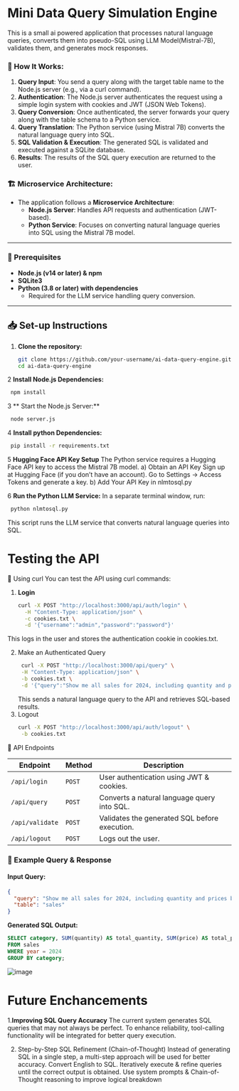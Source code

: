 # Mini Data Query Simulation Engine
This is a small ai powered application that processes natural language queries, converts them into pseudo-SQL using LLM Model(Mistral-7B), validates them, and generates mock responses.
### 🔄 How It Works:
1. **Query Input**: You send a query along with the target table name to the Node.js server (e.g., via a curl command).
2. **Authentication**: The Node.js server authenticates the request using a simple login system with cookies and JWT (JSON Web Tokens).
3. **Query Conversion**: Once authenticated, the server forwards your query along with the table schema to a Python service.
4. **Query Translation**: The Python service (using Mistral 7B) converts the natural language query into SQL.
5. **SQL Validation & Execution**: The generated SQL is validated and executed against a SQLite database.
6. **Results**: The results of the SQL query execution are returned to the user.

### 🏗 Microservice Architecture:
- The application follows a **Microservice Architecture**:
  - **Node.js Server**: Handles API requests and authentication (JWT-based).
  - **Python Service**: Focuses on converting natural language queries into SQL using the Mistral 7B model.
---

### 🔧 Prerequisites
- **Node.js (v14 or later) & npm**
- **SQLite3**
- **Python (3.8 or later) with dependencies**  
  - Required for the LLM service handling query conversion.  
---

## 📥 Set-up Instructions

1. **Clone the repository:**
   ```sh
   git clone https://github.com/your-username/ai-data-query-engine.git
   cd ai-data-query-engine
   ```
2 **Install Node.js Dependencies:**
  ```sh
   npm install
   ```
3 ** Start the Node.js Server:**
  ```sh
   node server.js
   ```
4 **Install python Dependencies:**
  ```sh
   pip install -r requirements.txt
   ```
5 **Hugging Face API Key Setup**
The Python service requires a Hugging Face API key to access the Mistral 7B model.
  a) Obtain an API Key
      Sign up at Hugging Face (if you don’t have an account).
      Go to Settings → Access Tokens and generate a key.
  b) Add Your API Key in nlmtosql.py
  
6 **Run the Python LLM Service:**
In a separate terminal window, run:
  ```sh
   python nlmtosql.py
   ```
This script runs the LLM service that converts natural language queries into SQL.

# Testing the API
🔹 Using curl
You can test the API using curl commands:
1. **Login**
   ```sh
   curl -X POST "http://localhost:3000/api/auth/login" \
     -H "Content-Type: application/json" \
     -c cookies.txt \
     -d '{"username":"admin","password":"password"}'
   ```
 This logs in the user and stores the authentication cookie in cookies.txt.

 2. Make an Authenticated Query
    ```sh
     curl -X POST "http://localhost:3000/api/query" \
     -H "Content-Type: application/json" \
     -b cookies.txt \
     -d '{"query":"Show me all sales for 2024, including quantity and prices by category", "table":"sales"}'
    ```
    This sends a natural language query to the API and retrieves SQL-based results.
3. Logout
    ```sh
    curl -X POST "http://localhost:3000/api/auth/logout" \
     -b cookies.txt
    ```
📡 API Endpoints  

| Endpoint         | Method | Description                                    |
|----------------- |--------|----------------------------------------------- |
| `/api/login`     | `POST`  | User authentication using JWT & cookies.      |
| `/api/query`     | `POST`  | Converts a natural language query into SQL.   |
| `/api/validate`  | `POST`  | Validates the generated SQL before execution. |
| `/api/logout`    | `POST`  | Logs out the user.                            |

### 📝 Example Query & Response

#### **Input Query:**
```json
{
  "query": "Show me all sales for 2024, including quantity and prices by category",
  "table": "sales"
}
```
**Generated SQL Output:**
```sql
SELECT category, SUM(quantity) AS total_quantity, SUM(price) AS total_price 
FROM sales 
WHERE year = 2024 
GROUP BY category;
```

![image](https://github.com/user-attachments/assets/dd64787d-bad2-4d2a-a846-97f979fa89cd)

# Future Enchancements 
1.**Improving SQL Query Accuracy**
The current system generates SQL queries that may not always be perfect.
To enhance reliability, tool-calling functionality will be integrated for better query execution.

2) Step-by-Step SQL Refinement (Chain-of-Thought)
Instead of generating SQL in a single step, a multi-step approach will be used for better accuracy.
Convert English to SQL.
Iteratively execute & refine queries until the correct output is obtained.
Use system prompts & Chain-of-Thought reasoning to improve logical breakdown
